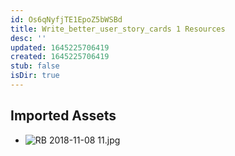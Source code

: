 ```yaml
---
id: Os6qNyfjTE1EpoZ5bWSBd
title: Write_better_user_story_cards 1 Resources
desc: ''
updated: 1645225706419
created: 1645225706419
stub: false
isDir: true
---
```

## Imported Assets
- ![RB 2018-11-08 11.jpg](/assets/rb-2018-11-08-11.jpg)
